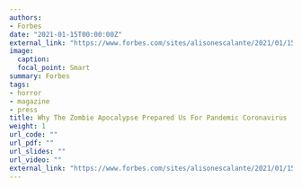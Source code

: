 ```yaml
---
authors:
- Forbes
date: "2021-01-15T00:00:00Z"
external_link: "https://www.forbes.com/sites/alisonescalante/2021/01/15/why-the-zombie-apocalypse-prepared-us-for-pandemic-coronavirus/?sh=2e24bb954d46"
image:
  caption:
  focal_point: Smart
summary: Forbes
tags:
- horror
- magazine
- press
title: Why The Zombie Apocalypse Prepared Us For Pandemic Coronavirus
weight: 1
url_code: ""
url_pdf: ""
url_slides: ""
url_video: ""
external_link: "https://www.forbes.com/sites/alisonescalante/2021/01/15/why-the-zombie-apocalypse-prepared-us-for-pandemic-coronavirus/?sh=2e24bb954d46"
---
```

